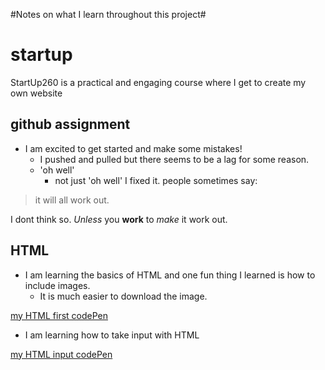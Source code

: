 #Notes on what I learn throughout this project#

# startup

StartUp260 is a practical and engaging course where I get to create my own website

## github assignment
 - I am excited to get started and make some mistakes!
    - I pushed and pulled but there seems to be a lag for some reason.
    - 'oh well'
      - not just 'oh well' I fixed it.
people sometimes say:

>it will all work out.

I dont think so. *Unless* you **work** to *make* it work out.


## HTML 
 - I am learning the basics of HTML and one fun thing I learned is how to include images.
   - It is much easier to download the image.

[my HTML first codePen](https://codepen.io/huntyGwell/pen/MWRWYgO?editors=1100#)

 - I am learning how to take input with HTML

[my HTML input codePen](https://codepen.io/huntyGwell/pen/rNbNavo?editors=1000)
